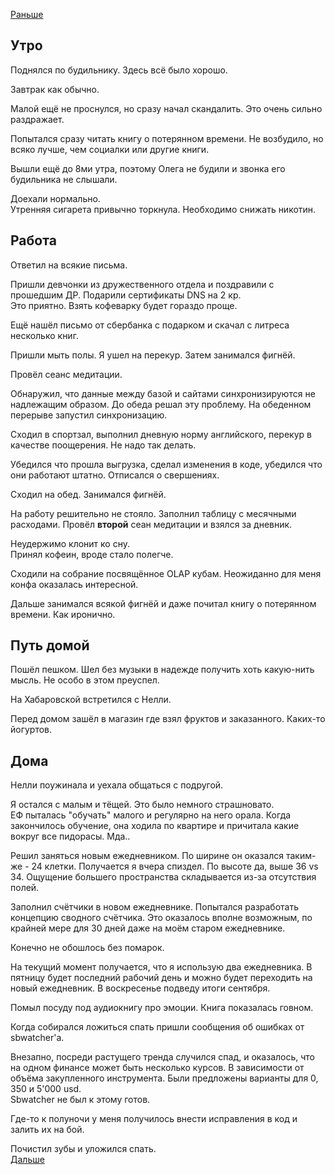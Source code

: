 [Раньше](2020.09.30.md)  
## Утро
Поднялся по будильнику. Здесь всё было хорошо.

Завтрак как обычно.

Малой ещё не проснулся, но сразу начал скандалить. Это очень сильно раздражает.

Попытался сразу читать книгу о потерянном времени. Не возбудило, но всяко лучше, чем социалки или другие книги.

Вышли ещё до 8ми утра, поэтому Олега не будили и звонка его будильника не слышали.

Доехали нормально.  
Утренняя сигарета привычно торкнула. Необходимо снижать никотин.
## Работа
Ответил на всякие письма.

Пришли девчонки из дружественного отдела и поздравили с прошедшим ДР. Подарили сертификаты DNS на 2 кр.  
Это приятно. Взять кофеварку будет гораздо проще.

Ещё нашёл письмо от сбербанка с подарком и скачал с литреса несколько книг.

Пришли мыть полы. Я ушел на перекур. Затем занимался фигнёй.

Провёл сеанс медитации.

Обнаружил, что данные между базой и сайтами синхронизируются не надлежащим образом. До обеда решал эту проблему. На обеденном перерыве запустил синхронизацию.

Сходил в спортзал, выполнил дневную норму английского, перекур в качестве поощерения. Не надо так делать.

Убедился что прошла выгрузка, сделал изменения в коде, убедился что они работают штатно. Отписался о свершениях.

Сходил на обед. Занимался фигнёй.

На работу решительно не стояло. Заполнил таблицу с месячными расходами. Провёл **второй** сеан медитации и взялся за дневник.

Неудержимо клонит ко сну.  
Принял кофеин, вроде стало полегче.

Сходили на собрание посвящённое OLAP кубам. Неожиданно для меня конфа оказалась интересной.

Дальше занимался всякой фигнёй и даже почитал книгу о потерянном времени. Как иронично.
## Путь домой
Пошёл пешком. Шел без музыки в надежде получить хоть какую-нить мысль. Не особо в этом преуспел.

На Хабаровской встретился с Нелли.

Перед домом зашёл в магазин где взял фруктов и заказанного. Каких-то йогуртов.
## Дома
Нелли поужинала и уехала общаться с подругой.

Я остался с малым и тёщей. Это было немного страшновато.  
ЕФ пыталась "обучать" малого и регулярно на него орала. Когда закончилось обучение, она ходила по квартире и причитала какие вокруг все пидорасы. Мда..

Решил заняться новым ежедневником. По ширине он оказался таким-же - 24 клетки. Получается я вчера спиздел.
По высоте да, выше 36 vs 34. Ощущение большего пространства складывается из-за отсутствия полей.

Заполнил счётчики в новом ежедневнике. Попытался разработать концепцию сводного счётчика. Это оказалось вполне возможным, по крайней мере для 30 дней даже на моём старом ежедневнике.

Конечно не обошлось без помарок.

На текущий момент получается, что я использую два ежедневника. В пятницу будет последний рабочий день и можно будет переходить на новый ежедневник. В воскресенье подведу итоги сентября.

Помыл посуду под аудиокнигу про эмоции. Книга показалась говном.

Когда собирался ложиться спать пришли сообщения об ошибках от sbwatcher'а. 

Внезапно, посреди растущего тренда случился спад, и оказалось, что на одном финансе может быть несколько курсов. В зависимости от объёма закупленного инструмента.
Были предложены варианты для 0, 350 и 5'000 usd.  
Sbwatcher не был к этому готов.

Где-то к полуночи у меня получилось внести исправления в код и залить их на бой.

Почистил зубы и уложился спать.  
[Дальше](2020.10.02.md)